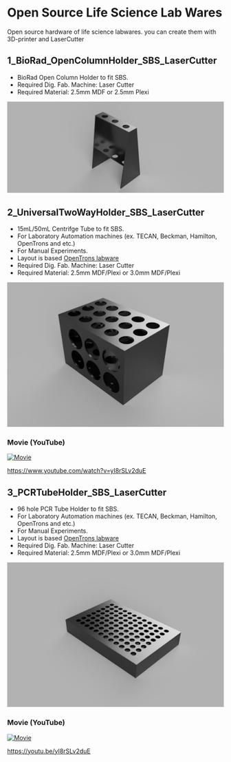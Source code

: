 # Open Source Life Science Lab Wares
Open source hardware of life science labwares. you can create them with 3D-printer and LaserCutter

## 1_BioRad_OpenColumnHolder_SBS_LaserCutter
- BioRad Open Column Holder to fit SBS.
- Required Dig. Fab. Machine: Laser Cutter
- Required Material: 2.5mm MDF or 2.5mm Plexi

![Picture of 1](https://github.com/noguhiro2002/OpenSourceLifeScienceLabWares/blob/main/1_BioRad_OpenColumnHolder_SBS_LaserCutter/2.5mm/OpenColumnx3_FitSBS_v1_2022-Mar-31_06-02-59PM-000_CustomizedView5092181408.png)

## 2_UniversalTwoWayHolder_SBS_LaserCutter
- 15mL/50mL Centrifge Tube to fit SBS.
- For Laboratory Automation machines (ex. TECAN, Beckman, Hamilton, OpenTrons and etc.) 
- For Manual Experiments.
- Layout is based [OpenTrons labware](https://labware.opentrons.com/)
- Required Dig. Fab. Machine: Laser Cutter
- Required Material: 2.5mm MDF/Plexi or 3.0mm MDF/Plexi

![Picture](https://github.com/noguhiro2002/OpenSourceLifeScienceLabWares/blob/main/2_UniversalTwoWayHolder_SBS_LaserCutter/2.5mm/design.PNG)

### Movie (YouTube)
[![Movie](http://img.youtube.com/vi/yI8rSLv2duE/0.jpg)](https://www.youtube.com/watch?v=yI8rSLv2duE)

https://www.youtube.com/watch?v=yI8rSLv2duE


## 3_PCRTubeHolder_SBS_LaserCutter
- 96 hole PCR Tube Holder to fit SBS.
- For Laboratory Automation machines (ex. TECAN, Beckman, Hamilton, OpenTrons and etc.) 
- For Manual Experiments.
- Layout is based [OpenTrons labware](https://labware.opentrons.com/)
- Required Dig. Fab. Machine: Laser Cutter
- Required Material: 2.5mm MDF/Plexi or 3.0mm MDF/Plexi

![Picture](https://github.com/noguhiro2002/OpenSourceLifeScienceLabWares/blob/main/3_PCRTubeHolder_SBS_LaserCutter/2.5mm/design.PNG)

### Movie (YouTube)
[![Movie](http://img.youtube.com/vi/Ynt3W2GdM3U/0.jpg)](https://youtu.be/yI8rSLv2duE)

https://youtu.be/yI8rSLv2duE
